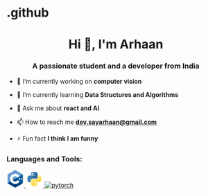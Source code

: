 # .github

<h1 align="center">Hi 👋, I'm Arhaan</h1>
<h3 align="center">A passionate student and a developer from India</h3>

- 🔭 I’m currently working on **computer vision**

- 🌱 I’m currently learning **Data Structures and Algorithms**

- 💬 Ask me about **react and AI**

- 📫 How to reach me **dev.sayarhaan@gmail.com**

- ⚡ Fun fact **I think I am funny**


<p align="left">
</p>

<h3 align="left">Languages and Tools:</h3>
<p align="left"> <a href="https://www.w3schools.com/cpp/" target="_blank" rel="noreferrer"> <img src="https://raw.githubusercontent.com/devicons/devicon/master/icons/cplusplus/cplusplus-original.svg" alt="cplusplus" width="40" height="40"/> </a> <a href="https://www.python.org" target="_blank" rel="noreferrer"> <img src="https://raw.githubusercontent.com/devicons/devicon/master/icons/python/python-original.svg" alt="python" width="40" height="40"/> </a> <a href="https://pytorch.org/" target="_blank" rel="noreferrer"> <img src="https://www.vectorlogo.zone/logos/pytorch/pytorch-icon.svg" alt="pytorch" width="40" height="40"/> </a> </p>
